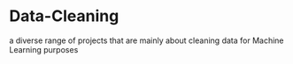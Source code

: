 # Data-Cleaning
a diverse range of projects that are mainly about cleaning data for Machine Learning purposes
